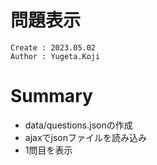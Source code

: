 問題表示
===
```
Create : 2023.05.02
Author : Yugeta.Koji
```

# Summary
- data/questions.jsonの作成
- ajaxでjsonファイルを読み込み
- 1問目を表示
